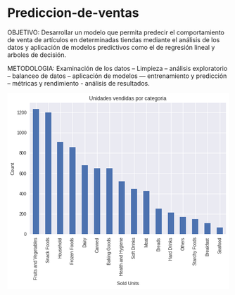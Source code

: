 # Prediccion-de-ventas
OBJETIVO:
Desarrollar un modelo que permita predecir el comportamiento de venta de artículos en determinadas tiendas mediante el análisis de los datos y aplicación de modelos predictivos como el de regresión lineal y arboles de decisión.

METODOLOGIA:
Examinación de los datos – Limpieza – análisis exploratorio – balanceo de datos – aplicación de modelos –– entrenamiento y predicción – métricas y rendimiento - análisis de resultados.

![alt text](https://github.com/andrea0026/prediccion-de-ventas/blob/main/image1.png?raw=true)


